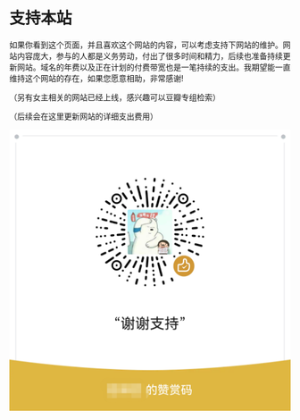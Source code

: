 # 支持本站


如果你看到这个页面，并且喜欢这个网站的内容，可以考虑支持下网站的维护。网站内容庞大，参与的人都是义务劳动，付出了很多时间和精力，后续也准备持续更新网站。域名的年费以及正在计划的付费带宽也是一笔持续的支出。我期望能一直维持这个网站的存在，如果您愿意相助，非常感谢!

（另有女主相关的网站已经上线，感兴趣可以豆瓣专组检索）

（后续会在这里更新网站的详细支出费用）


![](/image/lu/site/support.png)
